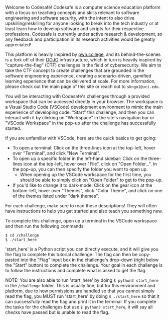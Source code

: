 Welcome to Codesafe! Codesafe is a computer science education platform with a focus on teaching concepts and
skills relevant to software engineering and software security, with the intent to also drive upskilling/reskilling
for anyone looking to break into the tech industry or at least learn how to develop software and scripts for 
their respective professions. Codesafe is currently under active research & development, so any feedback and
participation in its research activities would be greatly appreciated!

This platform is heavily inspired by [pwn.college](https://pwn.college/), and its behind-the-scenes is a fork
off of their [DOJO](https://github.com/pwncollege/dojo) infrastructure, which in turn is heavily inspired by
"capture-the-flag" (CTF) challenges in the field of cybersecurity. We aim to take the CTF concept to create 
challenges that are grounded in the software engineering experience, creating a scenario-driven, gamified 
learning experience that can be delivered at scale. For more information, please check out the main page of this
site or reach out to `skngo1@uci.edu`.

You will be interacting with Codesafe's challenges through a provided workspace that can be accessed directly
in your browser. The workspace is a Visual Studio Code (VSCode) development environment to mimic the main experience
of developing code. "Start" this challenge, and then you can interact with it by clicking on "Workspace" in the site's navigation bar or "VSCode Workspace" in the pop-up after the challenge has successfully started. 

If you are unfamiliar with VSCode, here are the quick basics to get going:
- To open a terminal: Click on the three-lines icon at the top-left, hover over "Terminal", and click "New Terminal".
- To open up a specific folder in the left-hand sidebar: Click on the three-lines icon at the top-left, hover over "File", click on "Open Folder...". In the pop-up, you can then specify the folder you want to open up.
    - When opening up the VSCode workspace for the first time, you should be able to simply click on "Open Folder" to get to the pop-up.
- If you'd like to change it to dark-mode: Click on the gear icon at the bottom-left, hover over "Themes", click "Color Theme", and click on one of the themes listed under "dark themes".

For each challenge, make sure to read these descriptions! They will often have instructions to help you get started and 
also teach you something new. 

To complete this challenge, open up a terminal in the VSCode workspace and then run the following commands:
```
$ cd /challenge
$ ./start_here
```

'start_here' is a Python script you can directly execute, and it will give you the flag to complete this tutorial challenge. 
The flag can then be copy-pasted into the "Flag" input box in the challenge's drop-down (right below the "Start" button) to
complete the challenge. Your goal in each challenge is to follow the instructions and complete what is asked to get the flag.


NOTE: You are also able to run 'start_here' by doing `$ python3 start_here` in the `/challenge` folder. This is usually fine, 
but for this environment and platform, due to how permissions are handled so that you cannot simply read the flag, you MUST run 'start_here' by doing `$ ./start_here` so that it can successfully read the flag and print it in the terminal. If you complete the tasks for the challenges but use `$ python3 start_here`, it will say all checks have passed but is unable to read the flag.